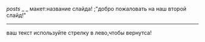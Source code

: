_posts_ _ _
макет:название слайда!
;"добро пожаловать на наш второй слайд!"
_ _ _
ваш текст
используйте стрелку в лево,чтобы вернутса!
